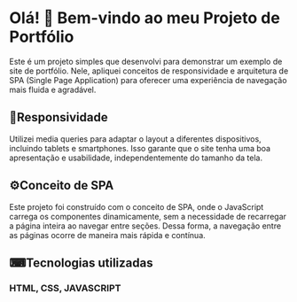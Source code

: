 # Olá! 👋 Bem-vindo ao meu Projeto de Portfólio
</p>
Este é um projeto simples que desenvolvi para demonstrar um exemplo de site de portfólio. Nele, apliquei conceitos de responsividade e arquitetura de SPA (Single Page Application) para oferecer uma experiência de navegação mais fluida e agradável.

## 📱Responsividade 
</p>
Utilizei media queries para adaptar o layout a diferentes dispositivos, incluindo tablets e smartphones. Isso garante que o site tenha uma boa apresentação e usabilidade, independentemente do tamanho da tela.

## ⚙️Conceito de SPA
</p>
Este projeto foi construído com o conceito de SPA, onde o JavaScript carrega os componentes dinamicamente, sem a necessidade de recarregar a página inteira ao navegar entre seções. Dessa forma, a navegação entre as páginas ocorre de maneira mais rápida e contínua.

## ⌨Tecnologias utilizadas

### HTML, CSS, JAVASCRIPT
